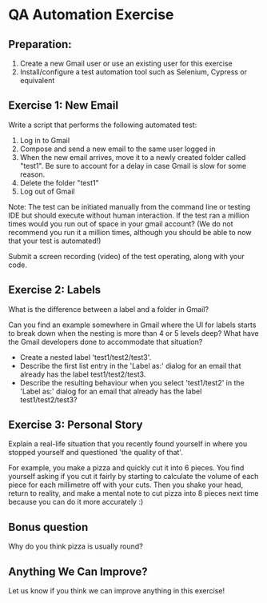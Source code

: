 # QA Automation Exercise

## Preparation:

1. Create a new Gmail user or use an existing user for this exercise
2. Install/configure a test automation tool such as Selenium, Cypress or equivalent

## Exercise 1: New Email

Write a script that performs the following automated test:

1) Log in to Gmail
2) Compose and send a new email to the same user logged in
3) When the new email arrives, move it to a newly created folder called "test1". Be sure to account for a delay in case Gmail is slow for some reason.
4) Delete the folder "test1"
5) Log out of Gmail

Note: The test can be initiated manually from the command line or testing IDE but should execute without human 
interaction. If the test ran a million times would you run out of space in your gmail account? (We do not recommend 
you run it a million times, although you should be able to now that your test is automated!)

Submit a screen recording (video) of the test operating, along with your code.

## Exercise 2: Labels

What is the difference between a label and a folder in Gmail?

Can you find an example somewhere in Gmail where the UI for labels starts to break down when the nesting is more than 
4 or 5 levels deep? What have the Gmail developers done to accommodate that situation?

* Create a nested label 'test1/test2/test3'.
* Describe the first list entry in the 'Label as:' dialog for an email that already has the label test1/test2/test3.
* Describe the resulting behaviour when you select 'test1/test2' in the 'Label as:' dialog for an email that already has the label test1/test2/test3?

## Exercise 3: Personal Story

Explain a real-life situation that you recently found yourself in where you stopped yourself and questioned 
'the quality of that'. 

For example, you make a pizza and quickly cut it into 6 pieces. You find yourself asking if you cut it fairly by 
starting to calculate the volume of each piece for each millimetre off with your cuts. Then you shake your head, 
return to reality, and make a mental note to cut pizza into 8 pieces next time because you can do it more accurately :)

## Bonus question

Why do you think pizza is usually round?

## Anything We Can Improve?

Let us know if you think we can improve anything in this exercise!

